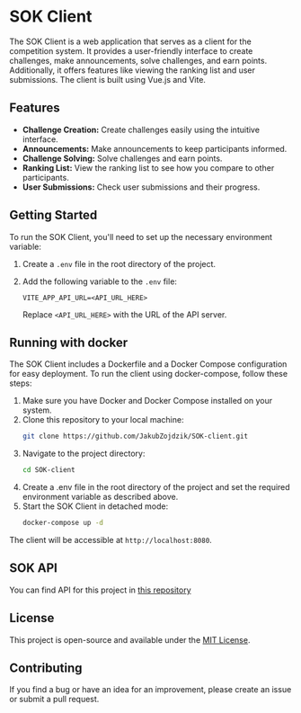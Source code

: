 # SOK Client

The SOK Client is a web application that serves as a client for the competition system. It provides a user-friendly interface to create challenges, make announcements, solve challenges, and earn points. Additionally, it offers features like viewing the ranking list and user submissions. The client is built using Vue.js and Vite.

## Features

-   **Challenge Creation:** Create challenges easily using the intuitive interface.
-   **Announcements:** Make announcements to keep participants informed.
-   **Challenge Solving:** Solve challenges and earn points.
-   **Ranking List:** View the ranking list to see how you compare to other participants.
-   **User Submissions:** Check user submissions and their progress.

## Getting Started

To run the SOK Client, you'll need to set up the necessary environment variable:

1. Create a `.env` file in the root directory of the project.
2. Add the following variable to the `.env` file:

    ```env
    VITE_APP_API_URL=<API_URL_HERE>
    ```

    Replace `<API_URL_HERE>` with the URL of the API server.

## Running with docker

The SOK Client includes a Dockerfile and a Docker Compose configuration for easy deployment. To run the client using docker-compose, follow these steps:

1. Make sure you have Docker and Docker Compose installed on your system.
2. Clone this repository to your local machine:
    ```sh
    git clone https://github.com/JakubZojdzik/SOK-client.git
    ```
3. Navigate to the project directory:
    ```sh
    cd SOK-client
    ```
4. Create a .env file in the root directory of the project and set the required environment variable as described above.
5. Start the SOK Client in detached mode:
    ```sh
    docker-compose up -d
    ```

The client will be accessible at `http://localhost:8080`.

## SOK API

You can find API for this project in [this repository](https://github.com/JakubZojdzik/SOK-api)

## License

This project is open-source and available under the [MIT License](LICENSE).

## Contributing

If you find a bug or have an idea for an improvement, please create an issue or submit a pull request.
